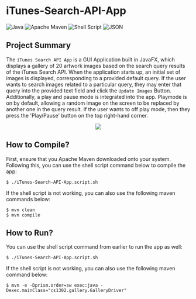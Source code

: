 # iTunes-Search-API-App
![Java](https://img.shields.io/badge/java-%23ED8B00.svg?style=for-the-badge&logo=java&logoColor=white)
![Apache Maven](https://img.shields.io/badge/Apache%20Maven-C71A36?style=for-the-badge&logo=Apache%20Maven&logoColor=white)
![Shell Script](https://img.shields.io/badge/shell_script-%23121011.svg?style=for-the-badge&logo=gnu-bash&logoColor=white)
![JSON](https://img.shields.io/badge/JSON-black?style=for-the-badge&logo=JSON%20web%20tokens)

## Project Summary
The `iTunes Search API App` is a GUI Application built in JavaFX, which displays a gallery of 20 artwork images based on the search query results of the iTunes Search API. When the application starts up, an initial set of images is displayed, corresponding to a provided default query. If the user wants to search images related to a particular query, they may enter that query into the provided text field and click the `Update Images` Button. Additionally, a play and pause mode is integrated into the app. Playmode is on by default, allowing a random image on the screen to be replaced by another one in the query result. If the user wants to off play mode, then they press the 'Play/Pause' button on the top right-hand corner.
<p align="center">
  <img src="./resources/itunes-search-api-app.gif">
</p>

## How to Compile?
First, ensure that you Apache Maven downloaded onto your system. Following this, you can use the shell script command below to compile the app:
```
$ ./iTunes-Search-API-App.script.sh
```
If the shell script is not working, you can also use the following maven commands below:
```
$ mvn clean
$ mvn compile
```

## How to Run?
You can use the shell script command from earlier to run the app as well:
```
$ ./iTunes-Search-API-App.script.sh
```
If the shell script is not working, you can also use the following maven command below:
```
$ mvn -e -Dprism.order=sw exec:java -Dexec.mainClass="cs1302.gallery.GalleryDriver"
```

